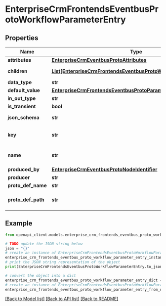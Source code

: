 # EnterpriseCrmFrontendsEventbusProtoWorkflowParameterEntry


## Properties

Name | Type | Description | Notes
------------ | ------------- | ------------- | -------------
**attributes** | [**EnterpriseCrmEventbusProtoAttributes**](EnterpriseCrmEventbusProtoAttributes.md) |  | [optional] 
**children** | [**List[EnterpriseCrmFrontendsEventbusProtoWorkflowParameterEntry]**](EnterpriseCrmFrontendsEventbusProtoWorkflowParameterEntry.md) | Child parameters nested within this parameter. This field only applies to protobuf parameters | [optional] 
**data_type** | **str** | The data type of the parameter. | [optional] 
**default_value** | [**EnterpriseCrmFrontendsEventbusProtoParameterValueType**](EnterpriseCrmFrontendsEventbusProtoParameterValueType.md) |  | [optional] 
**in_out_type** | **str** | Specifies the input/output type for the parameter. | [optional] 
**is_transient** | **bool** | Whether this parameter is a transient parameter. | [optional] 
**json_schema** | **str** | This schema will be used to validate runtime JSON-typed values of this parameter. | [optional] 
**key** | **str** | Key is used to retrieve the corresponding parameter value. This should be unique for a given fired event. These parameters must be predefined in the workflow definition. | [optional] 
**name** | **str** | The name (without prefix) to be displayed in the UI for this parameter. E.g. if the key is \&quot;foo.bar.myName\&quot;, then the name would be \&quot;myName\&quot;. | [optional] 
**produced_by** | [**EnterpriseCrmEventbusProtoNodeIdentifier**](EnterpriseCrmEventbusProtoNodeIdentifier.md) |  | [optional] 
**producer** | **str** |  | [optional] 
**proto_def_name** | **str** | The name of the protobuf type if the parameter has a protobuf data type. | [optional] 
**proto_def_path** | **str** | If the data type is of type proto or proto array, this field needs to be populated with the fully qualified proto name. This message, for example, would be \&quot;enterprise.crm.frontends.eventbus.proto.WorkflowParameterEntry\&quot;. | [optional] 

## Example

```python
from openapi_client.models.enterprise_crm_frontends_eventbus_proto_workflow_parameter_entry import EnterpriseCrmFrontendsEventbusProtoWorkflowParameterEntry

# TODO update the JSON string below
json = "{}"
# create an instance of EnterpriseCrmFrontendsEventbusProtoWorkflowParameterEntry from a JSON string
enterprise_crm_frontends_eventbus_proto_workflow_parameter_entry_instance = EnterpriseCrmFrontendsEventbusProtoWorkflowParameterEntry.from_json(json)
# print the JSON string representation of the object
print(EnterpriseCrmFrontendsEventbusProtoWorkflowParameterEntry.to_json())

# convert the object into a dict
enterprise_crm_frontends_eventbus_proto_workflow_parameter_entry_dict = enterprise_crm_frontends_eventbus_proto_workflow_parameter_entry_instance.to_dict()
# create an instance of EnterpriseCrmFrontendsEventbusProtoWorkflowParameterEntry from a dict
enterprise_crm_frontends_eventbus_proto_workflow_parameter_entry_from_dict = EnterpriseCrmFrontendsEventbusProtoWorkflowParameterEntry.from_dict(enterprise_crm_frontends_eventbus_proto_workflow_parameter_entry_dict)
```
[[Back to Model list]](../README.md#documentation-for-models) [[Back to API list]](../README.md#documentation-for-api-endpoints) [[Back to README]](../README.md)


